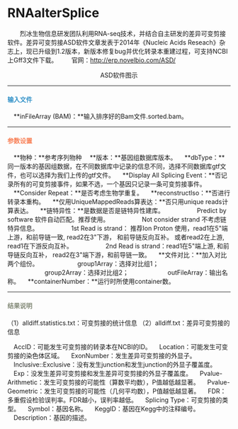 # RNAalterSplice
　　烈冰生物信息研发团队利用RNA-seq技术，并结合自主研发的差异可变剪接软件。差异可变剪接ASD软件文章发表于2014年《Nucleic Acids Reseach》杂志上，现已升级到1.2版本，新版本修复bug并优化转录本重建过程，可支持NCBI上Gff3文件下载。
　　官网：http://erp.novelbio.com/ASD/
<div style="text-align:center"><img data-src="1.png" width="700px" ></img>ASD软件图示</div>



***
#### **<i class="fa fa-dot-circle-o" aria-hidden="true" style="color:#3090C7"></i><span style="color:#3090C7"> 输入文件</span>**

　**inFileArray (BAM)：**输入排序好的Bam文件.sorted.bam。
***

#### **<i class="fa fa-cog" aria-hidden="true" style="color:#F88158"></i> <span style="color:#F88158">参数设置</span>**
　**物种：**参考序列物种
　**版本：**基因组数据库版本。
　**dbType：**同一版本的基因组数据，在不同数据库中记录的信息不同，选择不同数据库gtf文件，也可以选择为我们上传的gtf文件。
　**Display All Splicing Event：**否记录所有的可变剪接事件，如果不选，一个基因只记录一条可变剪接事件。
　**Consider Repeat：**是否考虑生物学重复。
　**reconstructlso：**否进行转录本重构。
　**仅用UniqueMappedReads算表达：**否只用unique reads计算表达。
　**链特异性：**是数据是否是链特异性建库。
　　　　　Predict by software 软件自动匹配。推荐使用。
　　　　　Not consider strand 不考虑链特异信息。
　　　　　1st Read is strand： 推荐Ion Proton 使用，read1在5"端上游，和前导链一致, read2在3"下游， 和前导链反向互补。 或者read2在上游, read1在下游反向互补。
　　　　　2nd Read is strand：read1在5"端上游, 和前导链反向互补， read2在3"端下游，和前导链一致。
　**文件对比：**加入对比两个组份。
　　　　　　group1Array：选择对比组1；
　　　　　　group2Array：选择对比组2；
　　　　　　outFileArray：输出名称。
　**containerNumber：**运行时所使用container数。

***
#### **<i class="fa fa-file-text" aria-hidden="true" style="color:#848b79"></i><span style="color:#848b79"> 结果说明</span>**

（1）alldiff.statistics.txt：可变剪接的统计信息
（2）alldiff.txt：差异可变剪接的信息
<div style="text-align:center"><img data-src="2.png" width="700px" ></img></div>
　AccID：可能发生可变剪接的转录本在NCBI的ID。
　Location：可能发生可变剪接的染色体区域。
　ExonNumber：发生差异可变剪接的外显子。
　Inclusive::Exclusive：没有发生junction和发生junction的外显子覆盖度。
　Exp：没发生差异可变剪接和发生差异可变剪接的外显子覆盖度。
　Pvalue-Arithmetic：发生可变剪接的可能性（算数平均数），P值越低越显著。
　Pvalue-Geometric：发生可变剪接的可能性（几何平均数），P值越低越显著。
　FDR：多重假设检验误判率。FDR越小，误判率越低。
　Splicing Type：可变剪接的类型。
　Symbol：基因名称。
　KeggID：基因在Kegg中的注释编号。
　Description：基因的描述。
